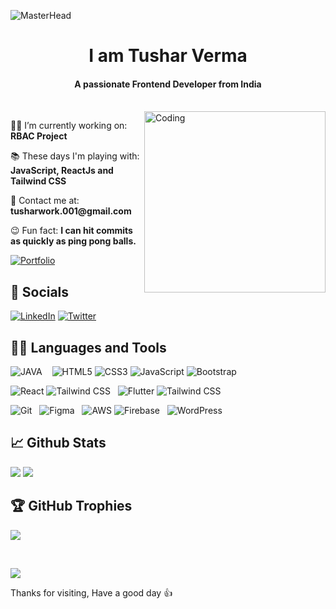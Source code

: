 ![MasterHead](https://drive.google.com/uc?export=view&id=12ZpPLL0FcqaHjYSgATxSWx2nOe8hsRg0)

<h1 align="center">I am Tushar Verma</h1>
<h4 align="center">A passionate Frontend Developer from India</h4>
<br>
<img align="right" alt="Coding" width="290" src="https://camo.githubusercontent.com/2366b34bb903c09617990fb5fff4622f3e941349e846ddb7e73df872a9d21233/68747470733a2f2f63646e2e6472696262626c652e636f6d2f75736572732f3733303730332f73637265656e73686f74732f363538313234332f6176656e746f2e676966" />
</p>

<p>👨‍💻 I’m currently working on: <strong>RBAC Project</strong></p>
<p>📚 These days I'm playing with: <strong>JavaScript, ReactJs and Tailwind CSS</strong></p>
<p>📮 Contact me at: <strong>tusharwork.001@gmail.com</strong></p>
<p>😉 Fun fact: <strong>I can hit commits as quickly as ping pong balls.</strong></p>

[![Portfolio](https://img.shields.io/badge/Click%20To%20View%20My%20Portfolio%20Website%20❤️-E1D7C6?style=for-the-badge&logo=&logoColor=white)](https://tusharverma.vercel.app/)

## 🎉 Socials

[![LinkedIn](https://img.shields.io/badge/LinkedIn-0077B5?style=for-the-badge&logo=linkedin&logoColor=white)](https://linkedin.com/in/tushar20)
[![Twitter](https://img.shields.io/badge/Twitter-413F42?style=for-the-badge&logo=x&logoColor=white)](https://twitter.com/_myselftushar)

## 👨‍💻 Languages and Tools

![JAVA](https://img.shields.io/badge/JAVA-E92F2F?style=for-the-badge&logo=java&logoColor=white)
![]()
![]()
![]()
![HTML5](https://img.shields.io/badge/HTML5-E34F26?style=for-the-badge&logo=html5&logoColor=white)
![CSS3](https://img.shields.io/badge/CSS3-1572B6?style=for-the-badge&logo=css3&logoColor=white)
![JavaScript](https://img.shields.io/badge/JavaScript-F7DF1E?style=for-the-badge&logo=javascript&logoColor=black)
![Bootstrap](https://img.shields.io/badge/Bootstrap-563D7C?style=for-the-badge&logo=bootstrap&logoColor=white)

![React](https://img.shields.io/badge/React-61DAFB?style=for-the-badge&logo=react&logoColor=black)
![Tailwind CSS](https://img.shields.io/badge/Tailwind_CSS-0F6292?style=for-the-badge&logo=tailwindcss&logoColor=white)
![]()
![]()
![Flutter](https://img.shields.io/badge/Flutter-61DAFB?style=for-the-badge&logo=flutter&logoColor=black)
![Tailwind CSS](https://img.shields.io/badge/Android_Studio-117554?style=for-the-badge&logo=androidstudio&logoColor=white)

![Git](https://img.shields.io/badge/Git-F05032?style=for-the-badge&logo=git&logoColor=white)
![]()
![]()
![Figma](https://img.shields.io/badge/Figma-865DFF?style=for-the-badge&logo=figma&logoColor=white)
![]()
![]()
![AWS](https://img.shields.io/badge/AWS-FF9900?style=for-the-badge&logo=amazonaws&logoColor=white)
![Firebase](https://img.shields.io/badge/Firebase-FFCB2F?style=for-the-badge&logo=firebase&logoColor=black)
![]()
![]()
![WordPress](https://img.shields.io/badge/WordPress-21759B?style=for-the-badge&logo=wordpress&logoColor=white)

## 📈 Github Stats

![](https://github-readme-stats.vercel.app/api?username=gitboytushar&show_icons=true&locale=en)
![](https://github-readme-streak-stats.herokuapp.com/?user=gitboytushar&)

## 🏆 GitHub Trophies

![](https://github-profile-trophy.vercel.app/?username=gitboytushar&theme=flat&no-frame=false&column=11&margin-w=15&margin-h=15)

<br>

![](https://komarev.com/ghpvc/?username=gitboytushar&label=%20🎉%20Profile%20Views%20%20&color=117554&style=flat)
<br> 
<p>Thanks for visiting, Have a good day 👍</p>
